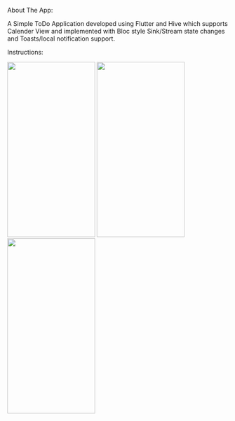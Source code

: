 About The App:

A Simple ToDo Application developed using Flutter and Hive which supports Calender View and implemented with Bloc style Sink/Stream state changes and Toasts/local notification support. 

Instructions:

<img src="https://github.com/spectre900/ToDo_IRIS_2020/blob/master/images/help1.jpg" height="400" width="200">               <img src="https://github.com/spectre900/ToDo_IRIS_2020/blob/master/images/help2.jpg" height="400" width="200">               <img src="https://github.com/spectre900/ToDo_IRIS_2020/blob/master/images/help3.jpg" height="400" width="200">
